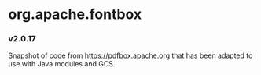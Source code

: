 # org.apache.fontbox
### v2.0.17

Snapshot of code from https://pdfbox.apache.org that has been adapted to use with Java modules and GCS.
